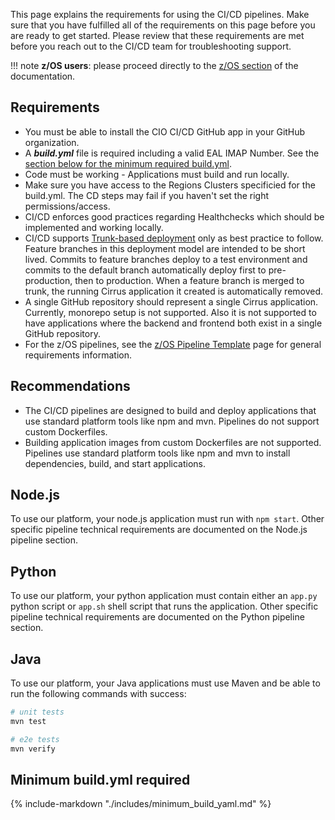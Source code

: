 This page explains the requirements for using the CI/CD pipelines. Make sure that you have fulfilled all of the requirements on this page before you are ready to get started. Please review that these requirements are met before you reach out to the CI/CD team for troubleshooting support.

!!! note
    **z/OS users**: please proceed directly to the [z/OS section](zos/overview.md) of the documentation.

## Requirements

- You must be able to install the CIO CI/CD GitHub app in your GitHub organization.
- A ***build.yml*** file is required including a valid EAL IMAP Number. See the [section below for the minimum required build.yml](#minimum-buildyml-required).
- Code must be working - Applications must build and run locally.
- Make sure you have access to the Regions Clusters specificied for the build.yml. The CD steps may fail if you haven't set the right permissions/access.
- CI/CD enforces good practices regarding Healthchecks which should be implemented and working locally.
- CI/CD supports [Trunk-based deployment](https://cloud.google.com/architecture/devops/devops-tech-trunk-based-development) only as best practice to follow. Feature branches in this deployment model are intended to be short lived. Commits to feature branches deploy to a test environment and commits to the default branch automatically deploy first to pre-production, then to production. When a feature branch is merged to trunk, the running Cirrus application it created is automatically removed.
- A single GitHub repository should represent a single Cirrus application. Currently, monorepo setup is not supported. Also it is not supported to have applications where the backend and frontend both exist in a single GitHub repository.
- For the z/OS pipelines, see the [z/OS Pipeline Template](https://github.ibm.com/cio-ci-cd/zos-application-template) page for general requirements information.

## Recommendations

- The CI/CD pipelines are designed to build and deploy applications that use standard platform tools like npm and mvn. Pipelines do not support custom Dockerfiles.
- Building application images from custom Dockerfiles are not supported. Pipelines use standard platform tools like npm and mvn to install dependencies, build, and start applications.

## Node.js

To use our platform, your node.js application must run with `npm start`. Other specific pipeline technical requirements are documented on the Node.js pipeline section.

## Python

To use our platform, your python application must contain either an `app.py` python script or `app.sh` shell script that runs the application. Other specific pipeline technical requirements are documented on the Python pipeline section.

## Java

To use our platform, your Java applications must use Maven and be able to run the following commands with success:

```bash
# unit tests
mvn test

# e2e tests
mvn verify
```

## Minimum **build.yml** required

{% include-markdown "./includes/minimum_build_yaml.md" %}
